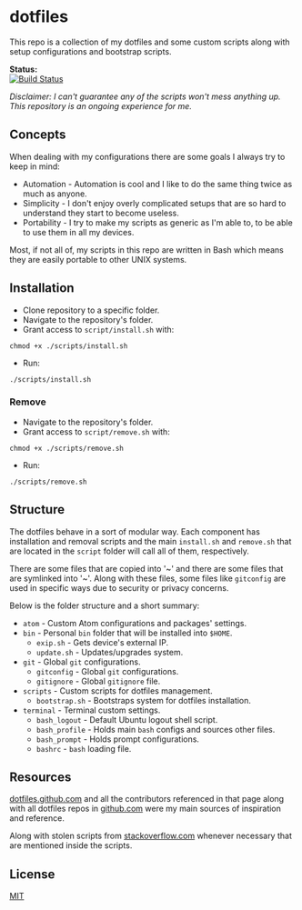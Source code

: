 # dotfiles

This repo is a collection of my dotfiles and some custom scripts along with setup
configurations and bootstrap scripts.

**Status:**  
[![Build Status](https://travis-ci.org/caramelomartins/dotfiles.svg?branch=master)](https://travis-ci.org/caramelomartins/dotfiles)

_Disclaimer: I can't guarantee any of the scripts won't mess anything up. This repository is an ongoing experience for me._

## Concepts
When dealing with my configurations there are some goals I always try to keep
in mind:
- Automation - Automation is cool and I like to do the same thing twice as much
as anyone.
- Simplicity - I don't enjoy overly complicated setups that are so hard to understand
they start to become useless.
- Portability - I try to make my scripts as generic as I'm able to, to be able to
use them in all my devices.

Most, if not all of, my scripts in this repo are written in Bash which means they
are easily portable to other UNIX systems.

## Installation

- Clone repository to a specific folder.
- Navigate to the repository's folder.
- Grant access to `script/install.sh` with:

```
chmod +x ./scripts/install.sh
```

- Run:

```
./scripts/install.sh
```

### Remove

- Navigate to the repository's folder.
- Grant access to `script/remove.sh` with:

```
chmod +x ./scripts/remove.sh
```

- Run:

```
./scripts/remove.sh
```

## Structure
The dotfiles behave in a sort of modular way. Each component has installation and removal scripts and the main `install.sh` and `remove.sh` that are located in the `script` folder will call all of them, respectively.  

There are some files that are copied into '~' and there are some files that are symlinked into '~'. Along with these files, some files like `gitconfig` are used in specific ways due to security or privacy concerns.

Below is the folder structure and a short summary:

- `atom` - Custom Atom configurations and packages' settings.
- `bin` - Personal `bin` folder that will be installed into `$HOME`.
  - `exip.sh` - Gets device's external IP.
  - `update.sh` - Updates/upgrades system.
- `git` - Global `git` configurations.
  - `gitconfig` - Global `git` configurations.
  - `gitignore` - Global `gitignore` file.
- `scripts` - Custom scripts for dotfiles management.
  - `bootstrap.sh` - Bootstraps system for dotfiles installation.
- `terminal` - Terminal custom settings.
  - `bash_logout` - Default Ubuntu logout shell script.
  - `bash_profile` - Holds main `bash` configs and sources other files.
  - `bash_prompt` - Holds prompt configurations.
  - `bashrc` - `bash` loading file.

## Resources
[dotfiles.github.com](http://dotfiles.github.com) and all the contributors referenced
in that page along with all dotfiles repos in [github.com](http://github.com) were my
main sources of inspiration and reference.  

Along with stolen scripts from
[stackoverflow.com](http://stackoverflow.com) whenever necessary that are mentioned inside the scripts.

## License
[MIT](LICENSE.md)
